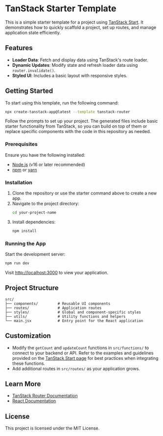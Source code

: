 # TanStack Starter Template

This is a simple starter template for a project using [TanStack Start](https://tanstack.com/start/latest). It demonstrates how to quickly scaffold a project, set up routes, and manage application state efficiently.

## Features

- **Loader Data**: Fetch and display data using TanStack's route loader.
- **Dynamic Updates**: Modify state and refresh loader data using `router.invalidate()`.
- **Styled UI**: Includes a basic layout with responsive styles.

## Getting Started

To start using this template, run the following command:

```bash
npx create-tanstack-app@latest --template tanstack-router
```

Follow the prompts to set up your project. The generated files include basic starter functionality from TanStack, so you can build on top of them or replace specific components with the code in this repository as needed.

### Prerequisites

Ensure you have the following installed:

- [Node.js](https://nodejs.org/) (v16 or later recommended)
- [npm](https://www.npmjs.com/) or [yarn](https://yarnpkg.com/)

### Installation

1. Clone the repository or use the starter command above to create a new app.
2. Navigate to the project directory:
   ```bash
   cd your-project-name
   ```
3. Install dependencies:
   ```bash
   npm install
   ```

### Running the App

Start the development server:

```bash
npm run dev
```

Visit [http://localhost:3000](http://localhost:3000) to view your application.

## Project Structure

```plaintext
src/
├── components/         # Reusable UI components
├── routes/             # Application routes
├── styles/             # Global and component-specific styles
├── utils/              # Utility functions and helpers
└── main.jsx            # Entry point for the React application
```

## Customization

- Modify the `getCount` and `updateCount` functions in `src/functions/` to connect to your backend or API. Refer to the examples and guidelines provided on the [TanStack Start page](https://tanstack.com/start/latest) for best practices when integrating these functions.
- Add additional routes in `src/routes/` as your application grows.

## Learn More

- [TanStack Router Documentation](https://tanstack.com/router/latest)
- [React Documentation](https://reactjs.org/)

## License

This project is licensed under the MIT License.

